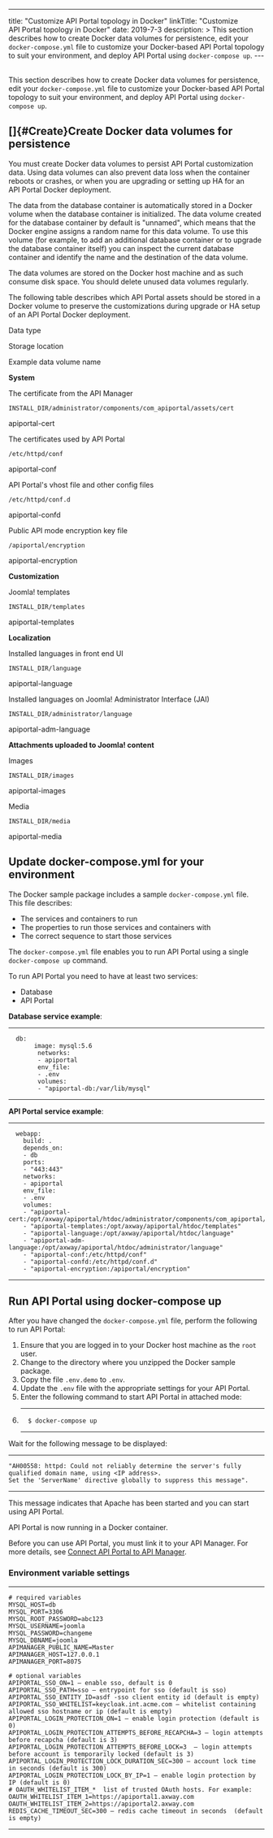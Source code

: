--- 
title: "Customize API Portal topology in Docker" 
linkTitle:
"Customize API Portal topology in Docker" 
date: 2019-7-3 description:
&gt; This section describes how to create Docker data volumes for
persistence, edit your `docker-compose.yml` file to customize your
Docker-based API Portal topology to suit your environment, and deploy
API Portal using `docker-compose up`. 
--- ﻿

This section describes how to create Docker data volumes for
persistence, edit your `docker-compose.yml` file to customize your
Docker-based API Portal topology to suit your environment, and deploy
API Portal using `docker-compose up`.

[]{#Create}Create Docker data volumes for persistence
-----------------------------------------------------

You must create Docker data volumes to persist API Portal customization
data. Using data volumes can also prevent data loss when the container
reboots or crashes, or when you are upgrading or setting up HA for an
API Portal Docker deployment.

The data from the database container is automatically stored in a Docker
volume when the database container is initialized. The data volume
created for the database container by default is "unnamed", which means
that the Docker engine assigns a random name for this data volume. To
use this volume (for example, to add an additional database container or
to upgrade the database container itself) you can inspect the current
database container and identify the name and the destination of the data
volume.

The data volumes are stored on the Docker host machine and as such
consume disk space. You should delete unused data volumes regularly.

The following table describes which API Portal assets should be stored
in a Docker volume to preserve the customizations during upgrade or HA
setup of an API Portal Docker deployment.

Data type

Storage location

Example data volume name

**System**

The certificate from the API Manager

`INSTALL_DIR/administrator/components/com_apiportal/assets/cert`

apiportal-cert

The certificates used by API Portal

`/etc/httpd/conf`

apiportal-conf

API Portal's vhost file and other config files

`/etc/httpd/conf.d`

apiportal-confd

Public API mode encryption key file

`/apiportal/encryption`

apiportal-encryption

**Customization**

Joomla! templates

`INSTALL_DIR/templates`

apiportal-templates

**Localization**

Installed languages in front end UI

`INSTALL_DIR/language`

apiportal-language

Installed languages on Joomla! Administrator Interface (JAI)

`INSTALL_DIR/administrator/language`

apiportal-adm-language

**Attachments uploaded to Joomla! content**

Images

`INSTALL_DIR/images`

apiportal-images

Media

`INSTALL_DIR/media`

apiportal-media

Update docker-compose.yml for your environment
----------------------------------------------

The Docker sample package includes a sample `docker-compose.yml` file.
This file describes:

-   The services and containers to run
-   The properties to run those services and containers with
-   The correct sequence to start those services

The `docker-compose.yml` file enables you to run API Portal using a
single `docker-compose up` command.

To run API Portal you need to have at least two services:

-   Database
-   API Portal

**Database service example**:

  -----------------------------------------
  ``` {space="preserve"}
    db:
         image: mysql:5.6
          networks:
          - apiportal
          env_file:
          - .env
          volumes:
          - "apiportal-db:/var/lib/mysql"
  ```
  -----------------------------------------

**API Portal service example**:

  ------------------------------------------------------------------------------------------------------
  ``` {space="preserve"}
    webapp:
      build: .
      depends_on:
      - db
      ports:
      - "443:443"
      networks:
      - apiportal
      env_file:
      - .env
      volumes:
      - "apiportal-cert:/opt/axway/apiportal/htdoc/administrator/components/com_apiportal/assets/cert"
      - "apiportal-templates:/opt/axway/apiportal/htdoc/templates"
      - "apiportal-language:/opt/axway/apiportal/htdoc/language"
      - "apiportal-adm-language:/opt/axway/apiportal/htdoc/administrator/language"
      - "apiportal-conf:/etc/httpd/conf"
      - "apiportal-confd:/etc/httpd/conf.d"
      - "apiportal-encryption:/apiportal/encryption"
  ```
  ------------------------------------------------------------------------------------------------------

Run API Portal using docker-compose up
--------------------------------------

After you have changed the `docker-compose.yml` file, perform the
following to run API Portal:

1.  Ensure that you are logged in to your Docker host machine as the
    `root` user.
2.  Change to the directory where you unzipped the Docker sample
    package.
3.  Copy the file `.env.demo` to `.env`.
4.  Update the `.env` file with the appropriate settings for your API
    Portal.
5.  Enter the following command to start API Portal in attached mode:
6.  -------------------------
          $ docker-compose up
      -------------------------

Wait for the following message to be displayed:

  --------------------------------------------------------------------------------------------------------------
  ``` {space="preserve"}
  "AH00558: httpd: Could not reliably determine the server's fully qualified domain name, using <IP address>. 
  Set the 'ServerName' directive globally to suppress this message".
  ```
  --------------------------------------------------------------------------------------------------------------

This message indicates that Apache has been started and you can start
using API Portal.

API Portal is now running in a Docker container.

Before you can use API Portal, you must link it to your API Manager. For
more details, see [Connect API Portal to API
Manager](../../../APIPortalInstallGuideTopics/connect_to_apimgr.htm).

### Environment variable settings

  -------------------------------------------------------------------------------------------------------------------------
  ``` {space="preserve"}
  # required variables
  MYSQL_HOST=db
  MYSQL_PORT=3306
  MYSQL_ROOT_PASSWORD=abc123
  MYSQL_USERNAME=joomla
  MYSQL_PASSWORD=changeme
  MYSQL_DBNAME=joomla
  APIMANAGER_PUBLIC_NAME=Master
  APIMANAGER_HOST=127.0.0.1
  APIMANAGER_PORT=8075
  
  # optional variables
  APIPORTAL_SSO_ON=1 – enable sso, default is 0
  APIPORTAL_SSO_PATH=sso – entrypoint for sso (default is sso)
  APIPORTAL_SSO_ENTITY_ID=asdf -sso client entity id (default is empty) 
  APIPORTAL_SSO_WHITELIST=keycloak.int.acme.com – whitelist containing allowed sso hostname or ip (default is empty)
  APIPORTAL_LOGIN_PROTECTION_ON=1 – enable login protection (default is 0)
  APIPORTAL_LOGIN_PROTECTION_ATTEMPTS_BEFORE_RECAPCHA=3 – login attempts before recapcha (default is 3)
  APIPORTAL_LOGIN_PROTECTION_ATTEMPTS_BEFORE_LOCK=3  – login attempts before account is temporarily locked (default is 3)
  APIPORTAL_LOGIN_PROTECTION_LOCK_DURATION_SEC=300 – account lock time in seconds (default is 300)
  APIPORTAL_LOGIN_PROTECTION_LOCK_BY_IP=1 – enable login protection by IP (default is 0)
  # OAUTH_WHITELIST_ITEM_*  list of trusted OAuth hosts. For example: 
  OAUTH_WHITELIST_ITEM_1=https://apiportal1.axway.com
  OAUTH_WHITELIST_ITEM_2=https://apiportal2.axway.com
  REDIS_CACHE_TIMEOUT_SEC=300 – redis cache timeout in seconds  (default is empty)
  ```
  -------------------------------------------------------------------------------------------------------------------------
